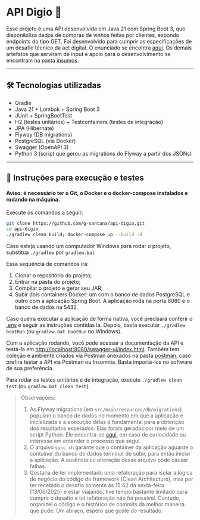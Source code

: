 # API Digio 🍷

Esse projeto é uma API desenvolvida em Java 21 com Spring Boot 3, 
que disponibiliza dados de compras de vinhos feitas por clientes, 
expondo endpoints do tipo GET. Foi desenvolvido para cumprir as 
especificações de um desafio técnico da act digital. O enunciado 
se encontra [aqui](insumos/teste-backend.pdf). Os demais artefatos 
que serviram de input e apoio para o desenvolvimento se encontram 
na pasta [insumos](insumos/).

---

## 🛠️ Tecnologias utilizadas

- Gradle
- Java 21 + Lombok + Spring Boot 3
- JUnit + SpringBootTest
- H2 (testes unitários) + Testcontainers (testes de integração)
- JPA (Hibernate)
- Flyway (DB migrations)
- PostgreSQL (via Docker)
- Swagger (OpenAPI 3)
- Python 3 (script que gerou as migrations do Flyway a partir dos JSONs)

---

## 🚀 Instruções para execução e testes

#### Aviso: é necessário ter o Git, o Docker e o docker-compose instalados e rodando na máquina.

Execute os comandos a seguir:

```bash
git clone https://github.com/g-santana/api-digio.git
cd api-digio
./gradlew clean build; docker-compose up --build -d
```

Caso esteja usando um computador Windows para rodar o projeto, 
substitua `./gradlew` por `gradlew.bat`

Essa sequência de comandos irá:
1. Clonar o repositório do projeto;
2. Entrar na pasta do projeto;
3. Compilar o projeto e gerar seu JAR;
4. Subir dois containers Docker: um com o banco de dados PostgreSQL 
e outro com a aplicação Spring Boot. A aplicação roda na porta 8080
e o banco de dados na 5432.

Caso queira executar a aplicação de forma nativa, você precisará 
conferir o [.env](.env) e seguir as instruções contidas lá. Depois, 
basta executar `./gradlew bootRun` (ou `gradlew.bat bootRun` no 
Windows).

Com a aplicação rodando, você pode acessar a documentação da API e 
testá-la em [http://localhost:8080/swagger-ui/index.html](http://localhost:8080/swagger-ui/index.html). 
Também tem coleção e ambiente criados via Postman anexados na pasta 
[postman](postman/), caso prefira testar a API via Postman ou 
Insomnia. Basta importá-los no software de sua preferência.

Para rodar os testes unitários e de integração, execute 
`./gradlew clean test` (ou `gradlew.bat clean test`).


> Observações: 
> 1. As Flyway migrations (em `src/main/resources/db/migrations`) 
populam o banco de dados no momento em que a aplicação é inicializada 
e a execução delas é fundamental para a obtenção dos resultados esperados. 
Elas foram geradas por meio de um script Python. Ele encontra-se [aqui](insumos/cria_migracoes.py), 
em caso de curiosidade ou interesse em entender o processo que segui.
> 2. O arquivo `sync.sh` garante que o container da aplicação aguarde 
o container do banco de dados terminar de subir, para então iniciar a 
aplicação. A ausência ou alteração desse arquivo pode causar falhas.
> 3. Gostaria de ter implementado uma refatoração para isolar a lógica 
de negócio do código do framework (Clean Architecture), mas por ter 
recebido o desafio somente às 15:42 da sexta-feira (13/06/2025) e 
estar viajando, tive tempo bastante limitado para cumprir o desafio 
e tal refatoração não foi possível. Contudo, organizei o código e o 
histórico de commits da melhor maneira que pude. Um abraço, espero 
que goste do resultado.